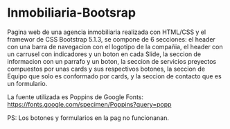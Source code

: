 # Inmobiliaria-Bootsrap

Pagina web de una agencia inmobiliaria realizada con HTML/CSS y el framewor de CSS Bootstrap 5.1.3, se compone de 6 secciones: el header con una barra de navegacion
con el logotipo de la compañia, el header con un carrusel con indicadores y un boton en cada Slide, la seccion de informacion con un parrafo y un boton,
la seccion de servicios preyectos compuestos por unas cards y sus respectivos botones, la seccion de Equipo que solo es conformado por cards, y la seccion de
contacto que es un formulario. 

La fuente utilizada es Poppins de Google Fonts: https://fonts.google.com/specimen/Poppins?query=popp

PS: Los botones y formularios en la pag no funcionanan.

